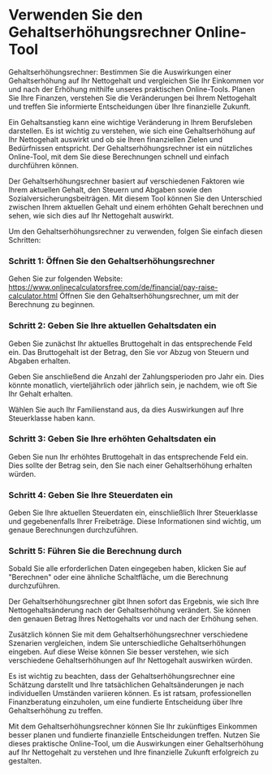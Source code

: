 Verwenden Sie den Gehaltserhöhungsrechner Online-Tool
=====================================================

Gehaltserhöhungsrechner: Bestimmen Sie die Auswirkungen einer Gehaltserhöhung auf Ihr Nettogehalt und vergleichen Sie Ihr Einkommen vor und nach der Erhöhung mithilfe unseres praktischen Online-Tools. Planen Sie Ihre Finanzen, verstehen Sie die Veränderungen bei Ihrem Nettogehalt und treffen Sie informierte Entscheidungen über Ihre finanzielle Zukunft.

Ein Gehaltsanstieg kann eine wichtige Veränderung in Ihrem Berufsleben darstellen. Es ist wichtig zu verstehen, wie sich eine Gehaltserhöhung auf Ihr Nettogehalt auswirkt und ob sie Ihren finanziellen Zielen und Bedürfnissen entspricht. Der Gehaltserhöhungsrechner ist ein nützliches Online-Tool, mit dem Sie diese Berechnungen schnell und einfach durchführen können.

Der Gehaltserhöhungsrechner basiert auf verschiedenen Faktoren wie Ihrem aktuellen Gehalt, den Steuern und Abgaben sowie den Sozialversicherungsbeiträgen. Mit diesem Tool können Sie den Unterschied zwischen Ihrem aktuellen Gehalt und einem erhöhten Gehalt berechnen und sehen, wie sich dies auf Ihr Nettogehalt auswirkt.

Um den Gehaltserhöhungsrechner zu verwenden, folgen Sie einfach diesen Schritten:

### Schritt 1: Öffnen Sie den Gehaltserhöhungsrechner

Gehen Sie zur folgenden Website: <https://www.onlinecalculatorsfree.com/de/financial/pay-raise-calculator.html> Öffnen Sie den Gehaltserhöhungsrechner, um mit der Berechnung zu beginnen.

### Schritt 2: Geben Sie Ihre aktuellen Gehaltsdaten ein

Geben Sie zunächst Ihr aktuelles Bruttogehalt in das entsprechende Feld ein. Das Bruttogehalt ist der Betrag, den Sie vor Abzug von Steuern und Abgaben erhalten.

Geben Sie anschließend die Anzahl der Zahlungsperioden pro Jahr ein. Dies könnte monatlich, vierteljährlich oder jährlich sein, je nachdem, wie oft Sie Ihr Gehalt erhalten.

Wählen Sie auch Ihr Familienstand aus, da dies Auswirkungen auf Ihre Steuerklasse haben kann.

### Schritt 3: Geben Sie Ihre erhöhten Gehaltsdaten ein

Geben Sie nun Ihr erhöhtes Bruttogehalt in das entsprechende Feld ein. Dies sollte der Betrag sein, den Sie nach einer Gehaltserhöhung erhalten würden.

### Schritt 4: Geben Sie Ihre Steuerdaten ein

Geben Sie Ihre aktuellen Steuerdaten ein, einschließlich Ihrer Steuerklasse und gegebenenfalls Ihrer Freibeträge. Diese Informationen sind wichtig, um genaue Berechnungen durchzuführen.

### Schritt 5: Führen Sie die Berechnung durch

Sobald Sie alle erforderlichen Daten eingegeben haben, klicken Sie auf "Berechnen" oder eine ähnliche Schaltfläche, um die Berechnung durchzuführen.

Der Gehaltserhöhungsrechner gibt Ihnen sofort das Ergebnis, wie sich Ihre Nettogehaltsänderung nach der Gehaltserhöhung verändert. Sie können den genauen Betrag Ihres Nettogehalts vor und nach der Erhöhung sehen.

Zusätzlich können Sie mit dem Gehaltserhöhungsrechner verschiedene Szenarien vergleichen, indem Sie unterschiedliche Gehaltserhöhungen eingeben. Auf diese Weise können Sie besser verstehen, wie sich verschiedene Gehaltserhöhungen auf Ihr Nettogehalt auswirken würden.

Es ist wichtig zu beachten, dass der Gehaltserhöhungsrechner eine Schätzung darstellt und Ihre tatsächlichen Gehaltsänderungen je nach individuellen Umständen variieren können. Es ist ratsam, professionellen Finanzberatung einzuholen, um eine fundierte Entscheidung über Ihre Gehaltserhöhung zu treffen.

Mit dem Gehaltserhöhungsrechner können Sie Ihr zukünftiges Einkommen besser planen und fundierte finanzielle Entscheidungen treffen. Nutzen Sie dieses praktische Online-Tool, um die Auswirkungen einer Gehaltserhöhung auf Ihr Nettogehalt zu verstehen und Ihre finanzielle Zukunft erfolgreich zu gestalten.